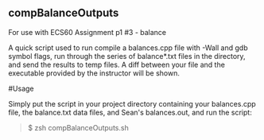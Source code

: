 ## compBalanceOutputs

For use with ECS60 Assignment p1 #3 - balance

A quick script used to run compile a balances.cpp file with -Wall and
gdb symbol flags,  run through the series of balance\*.txt files in 
the directory, and send the results to temp files. A diff between your file 
and the executable provided by the instructor will be shown.

#Usage

Simply put the script in your project directory containing your 
balances.cpp file, the balance.txt data files, and Sean's 
balances.out, and run the script:

> $ zsh compBalanceOutputs.sh


